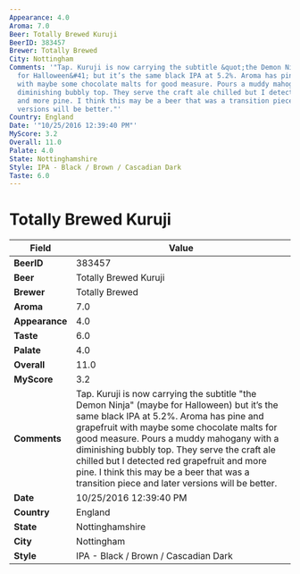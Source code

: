 ```yaml
---
Appearance: 4.0
Aroma: 7.0
Beer: Totally Brewed Kuruji
BeerID: 383457
Brewer: Totally Brewed
City: Nottingham
Comments: '"Tap. Kuruji is now carrying the subtitle &quot;the Demon Ninja&quot; &#40;maybe
  for Halloween&#41; but it’s the same black IPA at 5.2%. Aroma has pine and grapefruit
  with maybe some chocolate malts for good measure. Pours a muddy mahogany with a
  diminishing bubbly top. They serve the craft ale chilled but I detected red grapefruit
  and more pine. I think this may be a beer that was a transition piece and later
  versions will be better."'
Country: England
Date: '"10/25/2016 12:39:40 PM"'
MyScore: 3.2
Overall: 11.0
Palate: 4.0
State: Nottinghamshire
Style: IPA - Black / Brown / Cascadian Dark
Taste: 6.0
---
```


# Totally Brewed Kuruji

| Field         | Value |
|---------------|-------|
| **BeerID** | 383457 |
| **Beer** | Totally Brewed Kuruji |
| **Brewer** | Totally Brewed |
| **Aroma** | 7.0 |
| **Appearance** | 4.0 |
| **Taste** | 6.0 |
| **Palate** | 4.0 |
| **Overall** | 11.0 |
| **MyScore** | 3.2 |
| **Comments** | Tap. Kuruji is now carrying the subtitle &quot;the Demon Ninja&quot; &#40;maybe for Halloween&#41; but it’s the same black IPA at 5.2%. Aroma has pine and grapefruit with maybe some chocolate malts for good measure. Pours a muddy mahogany with a diminishing bubbly top. They serve the craft ale chilled but I detected red grapefruit and more pine. I think this may be a beer that was a transition piece and later versions will be better. |
| **Date** | 10/25/2016 12:39:40 PM |
| **Country** | England |
| **State** | Nottinghamshire |
| **City** | Nottingham |
| **Style** | IPA - Black / Brown / Cascadian Dark |
